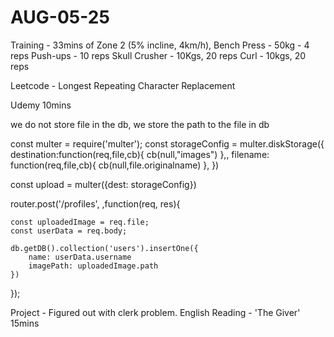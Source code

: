 # AUG-05-25

Training -  33mins of Zone 2 (5% incline, 4km/h),
Bench Press - 50kg - 4 reps
Push-ups - 10 reps
Skull Crusher - 10Kgs, 20 reps
Curl - 10kgs, 20 reps

Leetcode - Longest Repeating Character Replacement

Udemy 10mins 

we do not store file in the db, we store the path to the file in db

const multer = require('multer');
const storageConfig = multer.diskStorage({
    destination:function(req,file,cb){
        cb(null,"images")
    },,
    filename: function(req,file,cb){
        cb(null,file.originalname)
    },
})

const upload = multer({dest: storageConfig})

router.post('/profiles', ,function(req, res){

    const uploadedImage = req.file;
    const userData = req.body;

    db.getDB().collection('users').insertOne({
        name: userData.username
        imagePath: uploadedImage.path
    })
});

Project - Figured out with clerk problem.
English Reading - 'The Giver' 15mins


